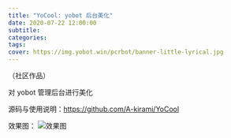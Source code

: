 ```yaml
---
title: "YoCool: yobot 后台美化"
date: 2020-07-22 12:00:00
subtitle:
categories:
tags:
cover: https://img.yobot.win/pcrbot/banner-little-lyrical.jpg
---
```


（社区作品）

对 yobot 管理后台进行美化

源码与使用说明：<https://github.com/A-kirami/YoCool>

效果图：
![效果图](https://img.yobot.win/pcrbot/yocool-kokkoro.png)
